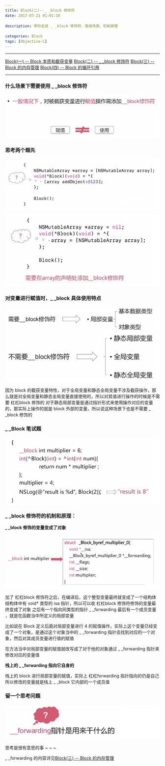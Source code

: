 ```yaml
---
title: Block(二)--_ _block 修饰符
date: 2017-07-21 01:01:18

description: 带你走进 _ _block 修饰符、使用场景、机制原理

categories: Block
tags: [Objective-C]
---
```


*******
[Block(一) -- Block 本质和截获变量](https://xiaopengmonsters.github.io/2018/07/16/Block--Block%20%E6%9C%AC%E8%B4%A8%E5%92%8C%E6%88%AA%E8%8E%B7%E5%8F%98%E9%87%8F/)
[Block(二) -- _ _block 修饰符](https://xiaopengmonsters.github.io/2018/07/21/Block--_%20_block%20%E4%BF%AE%E9%A5%B0%E7%AC%A6/)
[Block(三) -- Block 的内存管理](https://xiaopengmonsters.github.io/2018/08/06/Block--Block%20%E7%9A%84%E5%86%85%E5%AD%98%E7%AE%A1%E7%90%86/)
[Block(四) -- Block 的循环引用](https://xiaopengmonsters.github.io/2018/06/05/Block--Block%20%E7%9A%84%E5%BE%AA%E7%8E%AF%E5%BC%95%E7%94%A8/)
******

### 什么场景下需要使用 _ _block 修饰符

![](/img/__block修饰符使用场景.png)

### 思考两个题先

![](/img/笔试题的坑1.png)

![](/img/笔试题的坑2.png)

### 对变量进行赋值时，_ _block 具体使用特点

![](/img/__block具体使用特点.png)

因为 block 的截获变量特性，对于全局变量和静态全局变量不涉及截获操作，那么就是对全局变量和静态全局变量直接使用的，所以对其值进行操作的时候是不需要 杠杠block 修饰的
对于静态局部变量是通过指针形式来使用操作对应的变量的，那实际上操作的就是 block 外部的变量，所以说这种场景下也是不需要 _ _block 修饰的

### _ _Block 笔试题

![](/img/__Block笔试题.png)

### _ _block 修饰符的机制和原理：

**_ _block 修饰的变量变成了对象**

![](/img/变量变成了对象.png)

加了 杠杠block 修饰符之后，在编译后，这个整型变量最终就变成了一个结构体
结构体中有 void* 类型的 isa 指针，所以可以收 杠杠block 修饰符修饰的变量最终变成了对象
之后有一个指向同类型的指针 _ _forwarding
最后有一个成员变量 ，就是在函数当中所定义的局部变量

比如说在 Block 定义后面对局部变量进行 4 的赋值操作，实际上这个变量已经变成了一个对象，是通过这个对象当中的 _ _forwarding 指针去找到对应的一个对象，然后对其成员变量进行值的赋值

在方法当中对局部变量的赋值就改写成了对于他的对象通过 _ _forwarding 指针来修改对应的变量值

**栈上的 _ _forwarding 指向它自身的**

栈上的 block 进行局部变量的赋值，实际上 杠杠forwarding 指针指向的仍是自己所以修改的变量就是栈上 _ _block 它内部的一个成员值

### 留一个思考问题

![](/img/杠杠forwarding用来干什么的.png)


思考是很有意思的事 ~ ~ ~

_ _forwarding 的内容详见[Block(三) -- Block 的内存管理](https://xiaopengmonsters.github.io/2018/08/06/Block--Block%20%E7%9A%84%E5%86%85%E5%AD%98%E7%AE%A1%E7%90%86/)